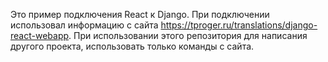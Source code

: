 Это пример подключения React к Django.
При подключении использовал информацию с сайта https://tproger.ru/translations/django-react-webapp.
При использовании этого репозитория для написания другого проекта, использовать только команды с сайта.